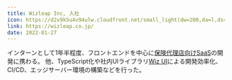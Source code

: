 ```yaml
---
title: Wizleap Inc, 入社
icon: https://d2v9k5u4v94ulw.cloudfront.net/small_light(dw=200,da=l,ds=s,cc=FFFFFF)/assets/images/7517939/original/777a8f5e-7895-4d0a-8b12-3cd7252cea06?1631539208
link: https://wizleap.co.jp/
date: 2022-01-27
---
```


インターンとして1年半程度、フロントエンドを中心に[保険代理店向けSaaS](https://wizleap.co.jp/service/)の開発に携わる。
他、TypeScript化や社内UIライブラリ[Wiz UI]([github.com/wizleap-inc/wiz-ui](https://github.com/Wizleap-Inc/wiz-ui))による開発効率化、CI/CD、エッジサーバー環境の構築などを行った。

<!-- ![Wiz UIのGithub](https://opengraph.githubassets.com/bb0e9bede55202ff77d814f196094724a2592b4b9b8cb12bf6b422d7dae41c03/Wizleap-Inc/wiz-ui) -->

